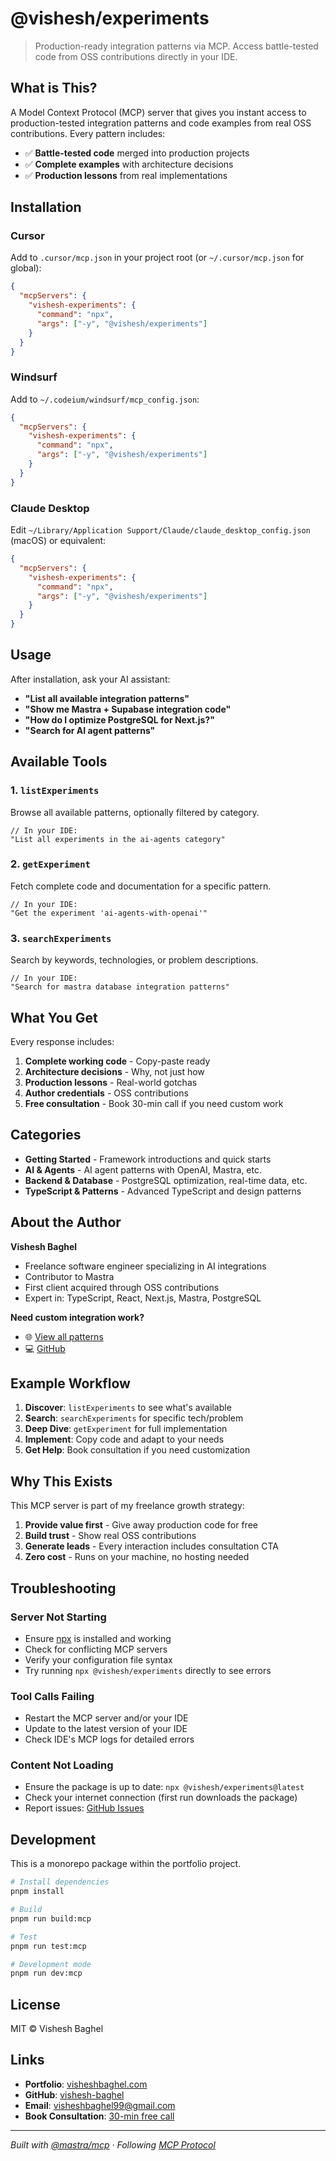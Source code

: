 # @vishesh/experiments

> Production-ready integration patterns via MCP. Access battle-tested code from OSS contributions directly in your IDE.

## What is This?

A Model Context Protocol (MCP) server that gives you instant access to production-tested integration patterns and code examples from real OSS contributions. Every pattern includes:

- ✅ **Battle-tested code** merged into production projects
- ✅ **Complete examples** with architecture decisions
- ✅ **Production lessons** from real implementations

## Installation

### Cursor

Add to `.cursor/mcp.json` in your project root (or `~/.cursor/mcp.json` for global):

```json
{
  "mcpServers": {
    "vishesh-experiments": {
      "command": "npx",
      "args": ["-y", "@vishesh/experiments"]
    }
  }
}
```

### Windsurf

Add to `~/.codeium/windsurf/mcp_config.json`:

```json
{
  "mcpServers": {
    "vishesh-experiments": {
      "command": "npx",
      "args": ["-y", "@vishesh/experiments"]
    }
  }
}
```

### Claude Desktop

Edit `~/Library/Application Support/Claude/claude_desktop_config.json` (macOS) or equivalent:

```json
{
  "mcpServers": {
    "vishesh-experiments": {
      "command": "npx",
      "args": ["-y", "@vishesh/experiments"]
    }
  }
}
```

## Usage

After installation, ask your AI assistant:

- **"List all available integration patterns"**
- **"Show me Mastra + Supabase integration code"**
- **"How do I optimize PostgreSQL for Next.js?"**
- **"Search for AI agent patterns"**

## Available Tools

### 1. `listExperiments`

Browse all available patterns, optionally filtered by category.

```
// In your IDE:
"List all experiments in the ai-agents category"
```

### 2. `getExperiment`

Fetch complete code and documentation for a specific pattern.

```
// In your IDE:
"Get the experiment 'ai-agents-with-openai'"
```

### 3. `searchExperiments`

Search by keywords, technologies, or problem descriptions.

```
// In your IDE:
"Search for mastra database integration patterns"
```

## What You Get

Every response includes:

1. **Complete working code** - Copy-paste ready
2. **Architecture decisions** - Why, not just how
3. **Production lessons** - Real-world gotchas
4. **Author credentials** - OSS contributions
5. **Free consultation** - Book 30-min call if you need custom work

## Categories

- **Getting Started** - Framework introductions and quick starts
- **AI & Agents** - AI agent patterns with OpenAI, Mastra, etc.
- **Backend & Database** - PostgreSQL optimization, real-time data, etc.
- **TypeScript & Patterns** - Advanced TypeScript and design patterns
## About the Author

**Vishesh Baghel**

- Freelance software engineer specializing in AI integrations
- Contributor to Mastra
- First client acquired through OSS contributions
- Expert in: TypeScript, React, Next.js, Mastra, PostgreSQL

**Need custom integration work?**
- 🌐 [View all patterns](https://visheshbaghel.com/experiments)
- 💻 [GitHub](https://github.com/vishesh-baghel)

## Example Workflow

1. **Discover**: `listExperiments` to see what's available
2. **Search**: `searchExperiments` for specific tech/problem
3. **Deep Dive**: `getExperiment` for full implementation
4. **Implement**: Copy code and adapt to your needs
5. **Get Help**: Book consultation if you need customization

## Why This Exists

This MCP server is part of my freelance growth strategy:

1. **Provide value first** - Give away production code for free
2. **Build trust** - Show real OSS contributions
3. **Generate leads** - Every interaction includes consultation CTA
4. **Zero cost** - Runs on your machine, no hosting needed

## Troubleshooting

### Server Not Starting

- Ensure [npx](https://docs.npmjs.com/cli/v11/commands/npx) is installed and working
- Check for conflicting MCP servers
- Verify your configuration file syntax
- Try running `npx @vishesh/experiments` directly to see errors

### Tool Calls Failing

- Restart the MCP server and/or your IDE
- Update to the latest version of your IDE
- Check IDE's MCP logs for detailed errors

### Content Not Loading

- Ensure the package is up to date: `npx @vishesh/experiments@latest`
- Check your internet connection (first run downloads the package)
- Report issues: [GitHub Issues](https://github.com/vishesh-baghel/portfolio/issues)

## Development

This is a monorepo package within the portfolio project.

```bash
# Install dependencies
pnpm install

# Build
pnpm run build:mcp

# Test
pnpm run test:mcp

# Development mode
pnpm run dev:mcp
```

## License

MIT © Vishesh Baghel

## Links

- **Portfolio**: [visheshbaghel.com](https://visheshbaghel.com)
- **GitHub**: [vishesh-baghel](https://github.com/vishesh-baghel)
- **Email**: visheshbaghel99@gmail.com
- **Book Consultation**: [30-min free call](https://calendly.com/visheshbaghel99/30min)

---

*Built with [@mastra/mcp](https://mastra.ai) · Following [MCP Protocol](https://modelcontextprotocol.io)*
